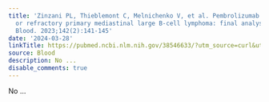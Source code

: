 ```yaml
---
title: 'Zinzani PL, Thieblemont C, Melnichenko V, et al. Pembrolizumab in relapsed
  or refractory primary mediastinal large B-cell lymphoma: final analysis of KEYNOTE-170.
  Blood. 2023;142(2):141-145'
date: '2024-03-28'
linkTitle: https://pubmed.ncbi.nlm.nih.gov/38546633/?utm_source=curl&utm_medium=rss&utm_campaign=journals&utm_content=7603509&fc=None&ff=20240329180659&v=2.18.0.post9+e462414
source: Blood
description: No ...
disable_comments: true
---
```

No ...